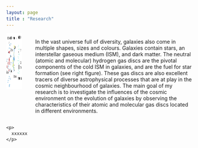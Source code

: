 ```yaml
---
layout: page
title : "Research"
---
```

<head>
  <style>
    .column.is-one-quarter {
      float: right;
      margin-right: 1rem;
    }

    .column:last-child {
      margin-bottom: 1rem;
    }

    @media screen and (max-width: 768px) {
      .column.is-one-quarter {
        float: none;
        margin-right: 0;
        margin-bottom: 1rem;
      }
    }
  </style>
</head>

<section class="section">
  <div class="container">
    <div class="columns">
      <div class="column is-one-quarter">
        <img src="/assets/galaxy_structure_cartoon.jpeg" alt="Figure" width="450" height="150">
      </div>
      <div class="column">
        <p>
          In the vast universe full of diversity, galaxies also come in multiple shapes, sizes and colours. Galaxies contain stars, an interstellar gaseous medium (ISM), and dark matter. The neutral (atomic and molecular) hydrogen gas discs are the pivotal components of the cold ISM in galaxies, and are the fuel for star formation (see right figure). These gas discs are also excellent tracers of diverse astrophysical processes that are at play in the cosmic neighbourhood of galaxies. The main goal of my research is to investigate the influences of the cosmic environment on the evolution of galaxies by observing the characteristics of their atomic and molecular gas discs located in different environments. 
        </p>
      </div>
    </div>

    <p>
      xxxxxx
    </p>

  </div>
</section>
